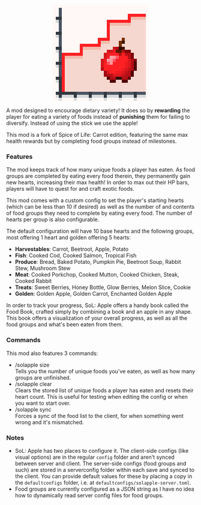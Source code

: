 <p align="center">
	<img width=256px src="GitHub/logo.png" />
</p>

A mod designed to encourage dietary variety! It does so by **rewarding** the player for eating a variety of foods instead of **punishing** them for failing to diversify. Instead of using the stick we use the apple!

This mod is a fork of Spice of Life: Carrot edition, featuring the same max health rewards but by completing food groups instead of milestones.

### Features

The mod keeps track of how many unique foods a player has eaten. As food groups are completed by eating every food therein, they permanently gain new hearts, increasing their max health! In order to max out their HP bars, players will have to quest for and craft exotic foods.

This mod comes with a custom config to set the player's starting hearts (which can be less than 10 if desired) as well as the number of and contents of food groups they need to complete by eating every food. The number of hearts per group is also configurable.

The default configuration will have 10 base hearts and the following groups, most offering 1 heart and golden offering 5 hearts:

- **Harvestables**: Carrot, Beetroot, Apple, Potato
- **Fish**: Cooked Cod, Cooked Salmon, Tropical Fish
- **Produce**: Bread, Baked Potato, Pumpkin Pie, Beetroot Soup, Rabbit Stew, Mushroom Stew
- **Meat**: Cooked Porkchop, Cooked Mutton, Cooked Chicken, Steak, Cooked Rabbit
- **Treats**: Sweet Berries, Honey Bottle, Glow Berries, Melon Slice, Cookie
- **Golden**: Golden Apple, Golden Carrot, Enchanted Golden Apple

In order to track your progress, SoL: Apple offers a handy book called the Food Book, crafted simply by combining a book and an apple in any shape. This book offers a visualization of your overall progress, as well as all the food groups and what's been eaten from them.

### Commands

This mod also features 3 commands:

- /solapple size  
    Tells you the number of unique foods you've eaten, as well as how many groups are unfinished.
- /solapple clear  
    Clears the stored list of unique foods a player has eaten and resets their heart count. This is useful for testing when editing the config or when you want to start over.
- /solapple sync  
    Forces a sync of the food list to the client, for when something went wrong and it's mismatched.

### Notes
- SoL: Apple has two places to configure it. The client-side configs (like visual options) are in the regular `config` folder and aren't synced between server and client. The server-side configs (food groups and such) are stored in a serverconfig folder within each save and synced to the client. You can provide default values for these by placing a copy in the `defaultconfigs` folder, i.e. at `defaultconfigs/solapple-server.toml`.
- Food groups are currently configured as a JSON string as I have no idea how to dynamically read server config files for food groups.